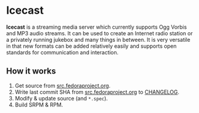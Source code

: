 # Icecast

**Icecast** is a streaming media server which currently supports Ogg Vorbis and MP3 audio streams. It can be used to create an Internet radio station or a privately running jukebox and many things in between. It is very versatile in that new formats can be added relatively easily and supports open standards for communication and interaction.

## How it works

1. Get source from [src.fedoraproject.org](https://src.fedoraproject.org/rpms/icecast).
2. Write last commit SHA from [src.fedoraproject.org](https://src.fedoraproject.org/rpms/icecast) to [CHANGELOG](CHANGELOG).
3. Modify & update source (and `*.spec`).
4. Build SRPM & RPM.
